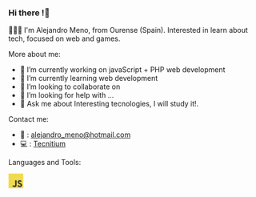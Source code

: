 ### Hi there !👋

🧑🏽‍💻 I'm Alejandro Meno, from Ourense (Spain). Interested in learn about tech, focused on web and games.

More about me:

- 🔭 I’m currently working on javaScript + PHP web development
- 🌱 I’m currently learning web development
- 👯 I’m looking to collaborate on 
- 🤔 I’m looking for help with ...
- 💬 Ask me about Interesting tecnologies, I will study it!.

Contact me:


- 📩 : alejandro_meno@hotmail.com
- 💻 : <a href="www.tecnitium.com" target="_blank">Tecnitium</a>

Languages and Tools:

<img src="https://raw.githubusercontent.com/devicons/devicon/master/icons/javascript/javascript-original.svg" alt="js" width="30px" height="30px">

